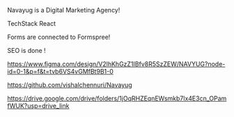 Navayug is a Digital Marketing Agency! 

TechStack 
React

Forms are connected to Formspree!

SEO is done ! 

https://www.figma.com/design/V2lhKhGzZ1IBfv8R5SzZEW/NAVYUG?node-id=0-1&p=f&t=tvb6VS4vGMfBt9B1-0

https://github.com/vishalchennuri/Navayug

https://drive.google.com/drive/folders/1jOqRHZEqnEWsmkb7lx4E3cn_OPamfWUK?usp=drive_link